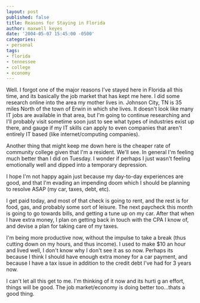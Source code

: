 ```yaml
---
layout: post
published: false
title: Reasons for Staying in Florida
author: maxwell keyes
date: '2004-05-07 15:45:00 -0500'
categories:
- personal
tags:
- florida
- tennessee
- college
- economy
---
```


Well. I forgot one of the major reasons I've stayed here in Florida all this
time, and its basically the job market that has kept me here. I did some
research online into the area my mother lives in. Johnson City, TN is 35 miles
North of the town of Erwin in which she lives. It doesn't look like many IT jobs
are available in that area, but I'm going to continue researching and I'll
probably visit sometime soon just to see what types of industries exist up
there, and gauge if my IT skills can apply to even companies that aren't
entirely IT based (like internet/computing companies).

Another thing that might keep me down here is the cheaper rate of community
college given that I'm a resident. We'll see. In general I'm feeling much better
than I did on Tuesday. I wonder if perhaps I just wasn't feeling emotionally
well and dipped into a temporary depression.

I hope I'm not happy again just because my day-to-day experiences are good, and
that I'm evading an impending doom which I should be planning to resolve ASAP
(my car, taxes, debt, etc).

I get paid today, and most of that check is going to rent, and the rest is for
food, gas, and probably some sort of leisure. The next paycheck this month is
going to go towards bills, and getting a tune up on my car. After that when I
have extra money, I plan on getting back in touch with the CPA I know of, and
devise a plan for taking care of my taxes.

I'm being more productive now, without the impulse to take a break (thus cutting
down on my hours, and thus income). I used to make $10 an hour and lived well, I
don't know why I don't see it as so now. Perhaps its because I think I should
have enough extra money for a car payment, and because I have a tax issue in
addition to the credit debt I've had for 3 years now.

I can't let all this get to me. I'm thinking of it now and its hurti g an
effort, things will be good. The job market/economy is doing better too...thats
a good thing.
